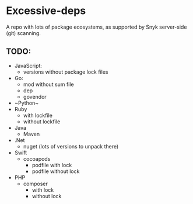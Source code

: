 # Excessive-deps

A repo with lots of package ecosystems, as supported by Snyk server-side (git) scanning.

## TODO:
- JavaScript:
  - versions without package lock files
- Go:
  - mod without sum file
  - dep
  - govendor
- ~Python~
- Ruby
  - with lockfile
  - without lockfile
- Java
  - Maven
- .Net
  - nuget (lots of versions to unpack there)
- Swift
  - cocoapods
    - podfile with lock
    - podfile without lock
- PHP
  - composer
    - with lock
    - without lock
